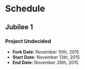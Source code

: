 # Schedule

## Jubilee 1

### Project Undecided

- **Fork Date:** November 10th, 2015
- **Start Date:** November 12th, 2015
- **End Date:** November 26th, 2015
